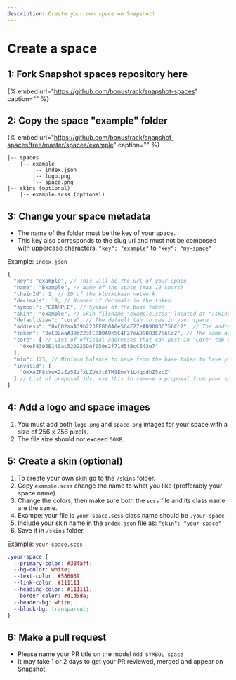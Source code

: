 ```yaml
---
description: Create your own space on Snapshot!
---
```


# Create a space

## **1: Fork Snapshot spaces repository here**

{% embed url="https://github.com/bonustrack/snapshot-spaces" caption="" %}

## **2: Copy the space "example" folder**

{% embed url="https://github.com/bonustrack/snapshot-spaces/tree/master/spaces/example" caption="" %}

```text
|-- spaces
    |-- example
        |-- index.json
        |-- logo.png
        |-- space.png
|-- skins (optional)
    |-- example.scss (optional)
```

## **3: Change your space metadata**

* The name of the folder must be the key of your space.
* This key also corresponds to the slug url and must not be composed with uppercase characters. `"key": "example"` to `"key": "my-space"`

Example: `index.json`

```javascript
{
  "key": "example", // This will be the url of your space
  "name": "Example", // Name of the space (max 12 chars)
  "chainId": 1, // ID of the blockchain network
  "decimals": 18, // Number of decimals in the token
  "symbol": "EXAMPLE", // Symbol of the base token
  "skin": "example", // Skin filename "example.scss" located at "/skins" folder 
  "defaultView": "core", // The default tab to see in your space
  "address": "0xC02aaA39b223FE8D0A0e5C4F27eAD9083C756Cc2", // The address of the base token
  "token": "0xC02aaA39b223FE8D0A0e5C4F27eAD9083C756Cc2", // The same address of the base token
  "core": [ // List of official addresses that can post in "Core" tab of your space
    "0xeF8305E140ac520225DAf050e2f71d5fBcC543e7"
  ],
  "min": 123, // Minimum balance to have from the base token to have your proposal visible in the space (unless the address is a core address)
  "invalid": [
    "QmXAZP8tYwX2zZz5EzfxLZUYJt6TM9EmxY1L4qodhZ5zcZ"
  ] // List of proposal ids, use this to remove a proposal from your space
}
```

## **4: Add a logo and space images**

1. You must add both `logo.png` and `space.png` images for your space with a size of 256 x 256 pixels.
2. The file size should not exceed `50KB`.

## **5: Create a skin \(optional\)**

1. To create your own skin go to the `/skins` folder.
2. Copy `example.scss` change the name to what you like \(prefferably your space name\).
3. Change the colors, then make sure both the `scss` file and its class name are the same.
4. Exampe: your file is `your-space.scss` class name should be `.your-space`
5. Include your skin name in the `index.json` file as: `"skin": "your-space"`
6. Save it in `/skins` folder.

Example: `your-space.scss`

```css
.your-space {
  --primary-color: #384aff;
  --bg-color: white;
  --text-color: #586069;
  --link-color: #111111;
  --heading-color: #111111;
  --border-color: #d1d5da;
  --header-bg: white;
  --block-bg: transparent;
}
```

## **6: Make a pull request**

* Please name your PR title on the model `Add SYMBOL space`
* It may take 1 or 2 days to get your PR reviewed, merged and appear on Snapshot.

